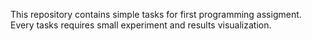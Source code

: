 This repository contains simple tasks for first programming assigment. Every tasks requires small experiment and results visualization.
